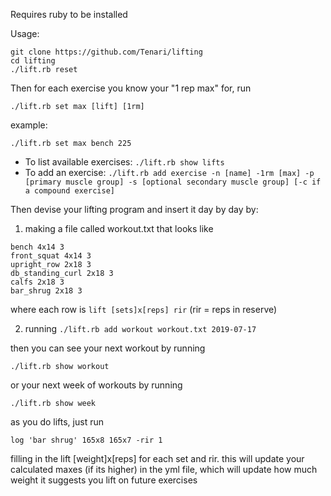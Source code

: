 Requires ruby to be installed

Usage:

```
git clone https://github.com/Tenari/lifting
cd lifting
./lift.rb reset
```

Then for each exercise you know your "1 rep max" for, run

```
./lift.rb set max [lift] [1rm]
```
example:
```
./lift.rb set max bench 225
```

- To list available exercises: `./lift.rb show lifts`
- To add an exercise: `./lift.rb add exercise -n [name] -1rm [max] -p [primary muscle group] -s [optional secondary muscle group] [-c if a compound exercise]`

Then devise your lifting program and insert it day by day by:

1. making a file called workout.txt that looks like
```
bench 4x14 3
front_squat 4x14 3
upright_row 2x18 3
db_standing_curl 2x18 3
calfs 2x18 3
bar_shrug 2x18 3
```
where each row is `lift [sets]x[reps] rir` (rir = reps in reserve)

2. running `./lift.rb add workout workout.txt 2019-07-17`

then you can see your next workout by running
```
./lift.rb show workout
```
or your next week of workouts by running
```
./lift.rb show week
```

as you do lifts, just run
```
log 'bar shrug' 165x8 165x7 -rir 1
```
filling in the lift [weight]x[reps] for each set and rir. this will update your calculated maxes (if its higher) in the yml file, which will update how much weight it suggests you lift on future exercises
